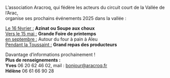 L’association Aracroq, qui fédère les acteurs du circuit court de la Vallée de l’Arac,  
    organise ses prochains événements 2025 dans la vallée :

<u>Le 16 février :</u> **Azinat ou Soupe aux choux**  
<u>Vers le 15 mai :</u> **Grande Foire de printemps**  
<u>en septembre :</u> Autour du four à pain à Aleu  
<u>Pendant la Toussaint :</u> **Grand repas des producteurs**    


Davantage d’informations prochainement !  
**Plus de renseignements :**  
 **Yves** 06 20 62 46 02, mail : bonjour@aracroq.fr  
 **Hélène** 06 61 66 90 28  
